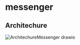 # messenger

## Architechure
![ArchitechureMessenger drawio](https://github.com/fury-r/messenger/assets/79844581/b7b883e2-87a6-4097-b6ff-25aee1cd5c3b)
